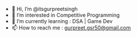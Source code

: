 - 👋 Hi, I’m @itsgurpreetsingh
- 👀 I’m interested in Competitive Programming
- 🌱 I’m currently learning : DSA | Game Dev 
- 📫 How to reach me : gurpreet.gsr50@gmail.com

<!---
itsgurpreetsingh/itsgurpreetsingh is a ✨ special ✨ repository because its `README.md` (this file) appears on your GitHub profile.
You can click the Preview link to take a look at your changes.
--->
